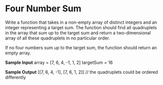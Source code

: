 # Four Number Sum


  Write a function that takes in a non-empty array of distinct integers and an
  integer representing a target sum. The function should find all quadruplets in
  the array that sum up to the target sum and return a two-dimensional array of
  all these quadruplets in no particular order.


  If no four numbers sum up to the target sum, the function should return an
  empty array.

**Sample Input**
array = [7, 6, 4, -1, 1, 2]
targetSum = 16

**Sample Output**
[[7, 6, 4, -1], [7, 6, 1, 2]] // the quadruplets could be ordered differently

